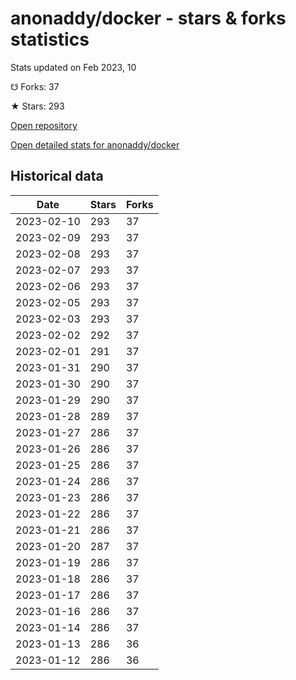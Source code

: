 # anonaddy/docker - stars & forks statistics

Stats updated on Feb 2023, 10

☋ Forks: 37

★ Stars: 293

[Open repository](https://github.com/anonaddy/docker)

[Open detailed stats for anonaddy/docker](https://reviewgithub.com/rep/anonaddy/docker)

## Historical data
| Date | Stars | Forks |
|------|-------|-------|
| 2023-02-10 | 293 | 37 | 
| 2023-02-09 | 293 | 37 | 
| 2023-02-08 | 293 | 37 | 
| 2023-02-07 | 293 | 37 | 
| 2023-02-06 | 293 | 37 | 
| 2023-02-05 | 293 | 37 | 
| 2023-02-03 | 293 | 37 | 
| 2023-02-02 | 292 | 37 | 
| 2023-02-01 | 291 | 37 | 
| 2023-01-31 | 290 | 37 | 
| 2023-01-30 | 290 | 37 | 
| 2023-01-29 | 290 | 37 | 
| 2023-01-28 | 289 | 37 | 
| 2023-01-27 | 286 | 37 | 
| 2023-01-26 | 286 | 37 | 
| 2023-01-25 | 286 | 37 | 
| 2023-01-24 | 286 | 37 | 
| 2023-01-23 | 286 | 37 | 
| 2023-01-22 | 286 | 37 | 
| 2023-01-21 | 286 | 37 | 
| 2023-01-20 | 287 | 37 | 
| 2023-01-19 | 286 | 37 | 
| 2023-01-18 | 286 | 37 | 
| 2023-01-17 | 286 | 37 | 
| 2023-01-16 | 286 | 37 | 
| 2023-01-14 | 286 | 37 | 
| 2023-01-13 | 286 | 36 | 
| 2023-01-12 | 286 | 36 | 

